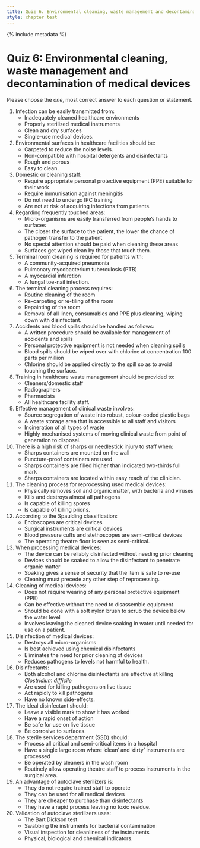 ```yaml
---
title: Quiz 6. Environmental cleaning, waste management and decontamination of medical devices 
style: chapter test
---
```


{% include metadata %}

# Quiz 6: Environmental cleaning, waste management and decontamination of medical devices 

Please choose the *one*, most correct answer to each question or statement.

1.	Infection can be easily transmitted from:
	+	Inadequately cleaned healthcare environments 
	-	Properly sterilized medical instruments 
	-	Clean and dry surfaces
	-	Single-use medical devices.
2.	Environmental surfaces in healthcare facilities should be:
	-	Carpeted to reduce the noise levels.
	-	Non-compatible with hospital detergents and disinfectants
	-	Rough and porous
	+	Easy to clean.
3.	Domestic or cleaning staff:
	+	Require appropriate personal protective equipment (PPE) suitable for their work
	-	Require immunisation against meningitis
	-	Do not need to undergo IPC training
	-	Are not at risk of acquiring infections from patients. 
4.	Regarding frequently touched areas: 
	+	Micro-organisms are easily transferred from people’s hands to surfaces
	-	The closer the surface to the patient, the lower the chance of pathogen transfer to the patient
	-	No special attention should be paid when cleaning these areas
	-	Surfaces get wiped clean by those that touch them.
5.	Terminal room cleaning is required for patients with: 
	-	A community-acquired pneumonia
	+	Pulmonary mycobacterium tuberculosis (PTB)
	-	A myocardial infarction
	-	A fungal toe-nail infection.
6.	The terminal cleaning process requires:
	-	Routine cleaning of the room
	-	Re-carpeting or re-tiling of the room
	-	Repainting of the room
	+	Removal of all linen, consumables and PPE plus cleaning, wiping down with disinfectant.
7.	Accidents and blood spills should be handled as follows:   
	+	A written procedure should be available for management of accidents and spills
	-	Personal protective equipment is not needed when cleaning spills
	-	Blood spills should be wiped over with chlorine at concentration 100 parts per million
	-	Chlorine should be applied directly to the spill so as to avoid touching the surface.
8.	Training in healthcare waste management should be provided to:
	-	Cleaners/domestic staff
	-	Radiographers
	-	Pharmacists
	+	All healthcare facility staff.
9.	Effective management of clinical waste involves:
	+	Source segregation of waste into robust, colour-coded plastic bags
	-	A waste storage area that is accessible to all staff and visitors
	-	Incineration of all types of waste
	-	Highly mechanised systems of moving clinical waste from point of generation to disposal.
10.	There is a high risk of sharps or needlestick injury to staff when:   
	-	Sharps containers are mounted on the wall
	-	Puncture-proof containers are used
	+	Sharps containers are filled higher than indicated two-thirds full mark
	-	Sharps containers are located within easy reach of the clinician.
11.	The cleaning process for reprocessing used medical devices:
	+	Physically removes soil and organic matter, with bacteria and viruses
	-	Kills and destroys almost all pathogens
	-	Is capable of killing spores
	-	Is capable of killing prions.
12.	According to the Spaulding classification:
	-	Endoscopes are critical devices
	+	Surgical instruments are critical devices
	-	Blood pressure cuffs and stethoscopes are semi-critical devices
	-	The operating theatre floor is seen as semi-critical.
13.	When processing medical devices:
	-	The device can be reliably disinfected without needing prior cleaning
	-	Devices should be soaked to allow the disinfectant to penetrate organic matter
	-	Soaking gives a sense of security that the item is safe to re-use
	+	Cleaning must precede any other step of reprocessing.
14.	Cleaning of medical devices:
	-	Does not require wearing of any personal protective equipment (PPE)
	-	Can be effective without the need to disassemble equipment
	+	Should be done with a soft nylon brush to scrub the device below the water level
	-	Involves leaving the cleaned device soaking in water until needed for use on a patient.
15.	Disinfection of medical devices:
	-	Destroys all micro-organisms
	-	Is best achieved using chemical disinfectants
	-	Eliminates the need for prior cleaning of devices
	+	Reduces pathogens to levels not harmful to health.
16.	Disinfectants:
	-	Both alcohol and chlorine disinfectants are effective at killing *Clostridium difficile*
	-	Are used for killing pathogens on live tissue
	+	Act rapidly to kill pathogens
	-	Have no known side-effects. 
17.	The ideal disinfectant should:
	-	Leave a visible mark to show it has worked 
	+	Have a rapid onset of action
	-	Be safe for use on live tissue
	-	Be corrosive to surfaces.
18.	The sterile services department (SSD) should: 
	+	Process all critical and semi-critical items in a hospital
	-	Have a single large room where ‘clean’ and ‘dirty’ instruments are processed
	-	Be operated by cleaners in the wash room
	-	Routinely allow operating theatre staff to process instruments in the surgical area.
19.	An advantage of autoclave sterilizers is:
	-	They do not require trained staff to operate
	-	They can be used for all medical devices
	-	They are cheaper to purchase than disinfectants
	+	They have a rapid process leaving no toxic residue.
20.	Validation of autoclave sterilizers uses:  
	-	The Bart Dickson test
	-	Swabbing the instruments for bacterial contamination
	-	Visual inspection for cleanliness of the instruments
	+	Physical, biological and chemical indicators.
